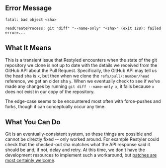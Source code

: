 ## Error Message

```
fatal: bad object <sha>
```

```
readCreateProcess: git "diff" "--name-only" "<sha>" (exit 128): failed error=...
```

## What It Means

This is a transient issue that Restyled encounters when the state of the git repository we clone is not up to date with the details we received from the GitHub API about the Pull Request. Specifically, the GitHub API may tell us the head sha is `x`, but then when we clone the `refs/pull/:number/head` reference, we get an older sha `y`. When we eventually check to see if we've made any changes by running `git diff --name-only x`, it fails because `x` does not exist in our copy of the repository.

The edge-case seems to be encountered most often with force-pushes and forks, though it can conceptually occur any time.

## What You Can Do

Git is an eventually-consistent system, so these things are possible and cannot be directly fixed -- only worked around. For example Restyler could check that the checked-out sha matches what the API response said it should be and, if not, delay and retry. At this time, we don't have the development resources to implement such a workaround, but [patches are most certainly welcome](https://github.com/restyled-io/restyled.io/wiki/Contributing-to-Restyled).
